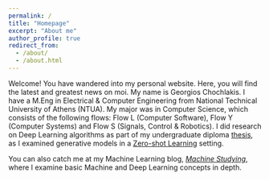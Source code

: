 ```yaml
---
permalink: /
title: "Homepage"
excerpt: "About me"
author_profile: true
redirect_from: 
  - /about/
  - /about.html
---
```


Welcome! You have wandered into my personal website. Here, you will find the latest and greatest news on moi. My name is Georgios Chochlakis. I have a M.Eng in Electrical & Computer Engineering from National Technical University of Athens (NTUA). My major was in Computer Science, which consists of the following flows: Flow L (Computer Software), Flow Y (Computer Systems) and Flow S (Signals, Control & Robotics). I did research on Deep Learning algorithms as part of my undergraduate diploma [thesis](http://artemis.cslab.ece.ntua.gr:8080/jspui/handle/123456789/17793), as I examined generative models in a [Zero-shot Learning](https://en.wikipedia.org/wiki/Zero-shot_learning) setting.

You can also catch me at my Machine Learning blog, [*Machine Studying*](https://machine-studying.blogspot.com/), where I examine basic Machine and Deep Learning concepts in depth.
